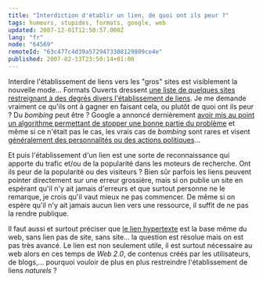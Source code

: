 ```yaml
---
title: "Interdiction d'établir un lien, de quoi ont ils peur ?"
tags: humeurs, stupides, formats, google, web
updated: 2007-12-01T12:50:57.000Z
lang: "fr"
node: "64569"
remoteId: "63c477c4d39a5729473308129809ce4e"
published: 2007-02-13T23:50:14+01:00
---
```

 
Interdire l'établissement de liens vers les &quot;gros&quot; sites est
visiblement la nouvelle mode… Formats Ouverts dressent [une liste de quelques
sites restreignant à des degrés divers l'établissement de
liens](http://formats-ouverts.org/blog/2007/02/10/1102-pas-de-lien-hypertexte).
Je me demande vraiment ce qu'ils ont à gagner en faisant cela, ou plutôt de quoi
ont ils peur ? Du *bombing* peut être ? Google a annoncé dernièrement [avoir mis
au point un algorithme permettant de stopper une bonne partie du
problème](http://googlewebmastercentral.blogspot.com/2007/01/quick-word-about-googlebombs.html)
et même si ce n'était pas le cas, les vrais cas de *bombing* sont rares et
visent [généralement des personnalités ou des actions
politiques](http://fr.wikipedia.org/wiki/Bombardement_Google#Exemples)…

 
Et puis l'établissement d'un lien est une sorte de reconnaissance qui apporte du
trafic et/ou de la popularité dans les moteurs de recherche. Ont ils peur de la
popularité ou des visiteurs ? Bien sûr parfois les liens peuvent pointer
directement sur une erreur
grossière,
mais si on publie un site en espèrant qu'il n'y ait jamais d'erreurs et que
surtout personne ne le remarque, je crois qu'il vaut mieux ne pas commencer. De
même si on espère qu'il n'y ait jamais aucun lien vers une ressource, il suffit
de ne pas la rendre publique.

 
Il faut aussi et surtout préciser que [le lien
hypertexte](http://fr.wikipedia.org/wiki/Hyperlien) est la base même du web,
sans lien pas de site, sans site… la question est résolue mais on est pas très
avancé. Le lien est non seulement utile, il est surtout nécessaire au web alors
en ces temps de *Web 2.0*, de contenus créés par les utilisateurs, de blogs,…
pourquoi vouloir de plus en plus restreindre l'établissement de liens *naturels*
?

